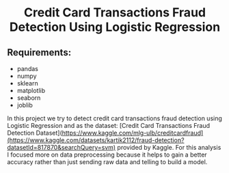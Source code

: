 
<h1 align = center>Credit Card Transactions Fraud Detection Using Logistic Regression</h1>

## Requirements:
- pandas
- numpy
- sklearn
- matplotlib
- seaborn
- joblib

In this project we try to detect credit card transactions fraud detection using Logistic Regression and as the dataset: [Credit Card Transactions Fraud Detection Dataset](https://www.kaggle.com/mlg-ulb/creditcardfraud](https://www.kaggle.com/datasets/kartik2112/fraud-detection?datasetId=817870&searchQuery=svm) provided by Kaggle. For this analysis I focused more on data preprocessing because it helps to gain a better accuracy rather than just sending raw data and telling to build a model.

 
